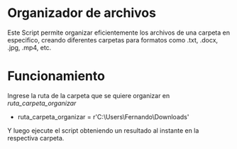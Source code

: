 # Organizador de archivos
Este Script permite organizar eficientemente los archivos de una carpeta en especifico, creando diferentes carpetas para formatos como .txt, .docx, .jpg, .mp4, etc.

# Funcionamiento
Ingrese la ruta de la carpeta que se quiere organizar en *ruta_carpeta_organizar*

- ruta_carpeta_organizar = r'C:\Users\Fernando\Downloads'

Y luego ejecute el script obteniendo un resultado al instante en la respectiva carpeta.
